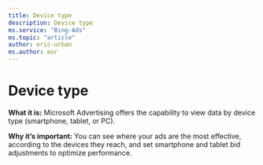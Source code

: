 ```yaml
---
title: Device type
description: Device type
ms.service: "Bing-Ads"
ms.topic: "article"
author: eric-urban
ms.author: eur
---
```


# Device type

**What it is:**   Microsoft Advertising offers the capability to view data by device type (smartphone, tablet, or PC).

**Why it’s important:**     You can see where your ads are the most effective, according to the devices they reach, and set smartphone and tablet bid adjustments to optimize performance.


